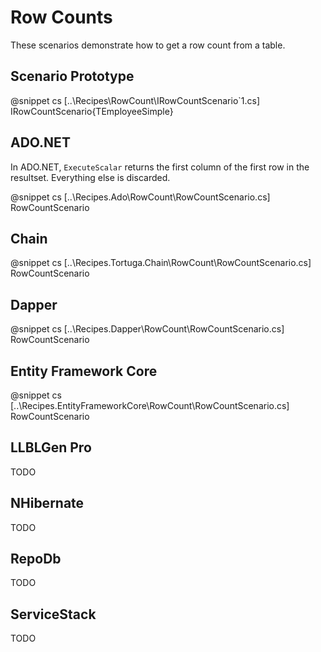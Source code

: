 ﻿# Row Counts

These scenarios demonstrate how to get a row count from a table. 

## Scenario Prototype

@snippet cs [..\Recipes\RowCount\IRowCountScenario`1.cs] IRowCountScenario{TEmployeeSimple}

## ADO.NET

In ADO.NET, `ExecuteScalar` returns the first column of the first row in the resultset. Everything else is discarded.

@snippet cs [..\Recipes.Ado\RowCount\RowCountScenario.cs] RowCountScenario

## Chain

@snippet cs [..\Recipes.Tortuga.Chain\RowCount\RowCountScenario.cs] RowCountScenario

## Dapper

@snippet cs [..\Recipes.Dapper\RowCount\RowCountScenario.cs] RowCountScenario

## Entity Framework Core

@snippet cs [..\Recipes.EntityFrameworkCore\RowCount\RowCountScenario.cs] RowCountScenario

## LLBLGen Pro 

TODO

## NHibernate

TODO

## RepoDb

TODO

## ServiceStack

TODO

